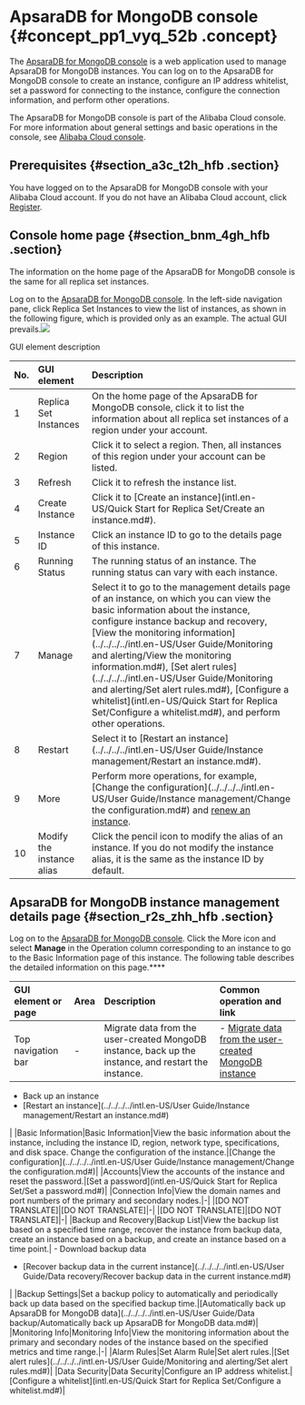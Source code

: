 # ApsaraDB for MongoDB console {#concept_pp1_vyq_52b .concept}

The [ApsaraDB for MongoDB console](https://mongodb.console.aliyun.com/) is a web application used to manage ApsaraDB for MongoDB instances. You can log on to the ApsaraDB for MongoDB console to create an instance, configure an IP address whitelist, set a password for connecting to the instance, configure the connection information, and perform other operations.

The ApsaraDB for MongoDB console is part of the Alibaba Cloud console. For more information about general settings and basic operations in the console, see [Alibaba Cloud console](https://www.alibabacloud.com/help/zh/doc-detail/47605.html).

## Prerequisites {#section_a3c_t2h_hfb .section}

You have logged on to the ApsaraDB for MongoDB console with your Alibaba Cloud account. If you do not have an Alibaba Cloud account, click [Register](https://account.aliyun.com/register/register.htm).

## Console home page {#section_bnm_4gh_hfb .section}

The information on the home page of the ApsaraDB for MongoDB console is the same for all replica set instances.

Log on to the [ApsaraDB for MongoDB console](https://mongodb.console.aliyun.com/). In the left-side navigation pane, click Replica Set Instances to view the list of instances, as shown in the following figure, which is provided only as an example. The actual GUI prevails.![](http://static-aliyun-doc.oss-cn-hangzhou.aliyuncs.com/assets/img/6668/155608929013769_en-US.png)

GUI element description

|No.|GUI element|Description|
|:--|:----------|:----------|
|1|Replica Set Instances|On the home page of the ApsaraDB for MongoDB console, click it to list the information about all replica set instances of a region under your account.|
|2|Region|Click it to select a region. Then, all instances of this region under your account can be listed.|
|3|Refresh|Click it to refresh the instance list.|
|4|Create Instance|Click it to [Create an instance](intl.en-US/Quick Start for Replica Set/Create an instance.md#).|
|5|Instance ID|Click an instance ID to go to the details page of this instance.|
|6|Running Status|The running status of an instance. The running status can vary with each instance.|
|7|Manage|Select it to go to the management details page of an instance, on which you can view the basic information about the instance, configure instance backup and recovery, [View the monitoring information](../../../../intl.en-US/User Guide/Monitoring and alerting/View the monitoring information.md#), [Set alert rules](../../../../intl.en-US/User Guide/Monitoring and alerting/Set alert rules.md#), [Configure a whitelist](intl.en-US/Quick Start for Replica Set/Configure a whitelist.md#), and perform other operations.|
|8|Restart|Select it to [Restart an instance](../../../../intl.en-US/User Guide/Instance management/Restart an instance.md#).|
|9|More|Perform more operations, for example, [Change the configuration](../../../../intl.en-US/User Guide/Instance management/Change the configuration.md#) and [renew an instance](https://www.alibabacloud.com/help/doc-detail/54285.htm).|
|10|Modify the instance alias|Click the pencil icon to modify the alias of an instance. If you do not modify the instance alias, it is the same as the instance ID by default.|

## ApsaraDB for MongoDB instance management details page {#section_r2s_zhh_hfb .section}

Log on to the [ApsaraDB for MongoDB console](https://mongodb.console.aliyun.com/). Click the More icon and select **Manage** in the Operation column corresponding to an instance to go to the Basic Information page of this instance. The following table describes the detailed information on this page.****

|GUI element or page|Area|Description|Common operation and link|
|:------------------|:---|:----------|:------------------------|
|Top navigation bar|-|Migrate data from the user-created MongoDB instance, back up the instance, and restart the instance.| -   [Migrate data from the user-created MongoDB instance](https://www.alibabacloud.com/help/doc-detail/44660.htm)
-   Back up an instance
-   [Restart an instance](../../../../intl.en-US/User Guide/Instance management/Restart an instance.md#)

 |
|Basic Information|Basic Information|View the basic information about the instance, including the instance ID, region, network type, specifications, and disk space. Change the configuration of the instance.|[Change the configuration](../../../../intl.en-US/User Guide/Instance management/Change the configuration.md#)|
|Accounts|View the accounts of the instance and reset the password.|[Set a password](intl.en-US/Quick Start for Replica Set/Set a password.md#)|
|Connection Info|View the domain names and port numbers of the primary and secondary nodes.|-|
|\[DO NOT TRANSLATE\]|\[DO NOT TRANSLATE\]|-|
|\[DO NOT TRANSLATE\]|\[DO NOT TRANSLATE\]|-|
|Backup and Recovery|Backup List|View the backup list based on a specified time range, recover the instance from backup data, create an instance based on a backup, and create an instance based on a time point.| -   Download backup data
-   [Recover backup data in the current instance](../../../../intl.en-US/User Guide/Data recovery/Recover backup data in the current instance.md#)

 |
|Backup Settings|Set a backup policy to automatically and periodically back up data based on the specified backup time.|[Automatically back up ApsaraDB for MongoDB data](../../../../intl.en-US/User Guide/Data backup/Automatically back up ApsaraDB for MongoDB data.md#)|
|Monitoring Info|Monitoring Info|View the monitoring information about the primary and secondary nodes of the instance based on the specified metrics and time range.|-|
|Alarm Rules|Set Alarm Rule|Set alert rules.|[Set alert rules](../../../../intl.en-US/User Guide/Monitoring and alerting/Set alert rules.md#)|
|Data Security|Data Security|Configure an IP address whitelist.|[Configure a whitelist](intl.en-US/Quick Start for Replica Set/Configure a whitelist.md#)|

